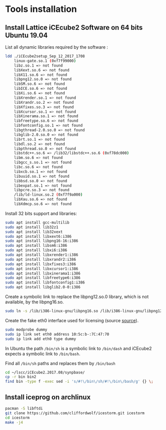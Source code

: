 # Tools installation #

## Install Lattice iCEcube2 Software on 64 bits Ubuntu 19.04 ##

List all dynamic libraries required by the software :

```bash
ldd ./iCEcube2setup_Sep_12_2017_1708
	linux-gate.so.1 (0xf7f99000)
	libz.so.1 => not found
	libXext.so.6 => not found
	libX11.so.6 => not found
	libpng12.so.0 => not found
	libSM.so.6 => not found
	libICE.so.6 => not found
	libXi.so.6 => not found
	libXrender.so.1 => not found
	libXrandr.so.2 => not found
	libXfixes.so.3 => not found
	libXcursor.so.1 => not found
	libXinerama.so.1 => not found
	libfreetype.so.6 => not found
	libfontconfig.so.1 => not found
	libgthread-2.0.so.0 => not found
	libglib-2.0.so.0 => not found
	librt.so.1 => not found
	libdl.so.2 => not found
	libpthread.so.0 => not found
	libstdc++.so.6 => /lib32/libstdc++.so.6 (0xf78dc000)
	libm.so.6 => not found
	libgcc_s.so.1 => not found
	libc.so.6 => not found
	libxcb.so.1 => not found
	libuuid.so.1 => not found
	libbsd.so.0 => not found
	libexpat.so.1 => not found
	libpcre.so.3 => not found
	/lib/ld-linux.so.2 (0xf7f9a000)
	libXau.so.6 => not found
	libXdmcp.so.6 => not found
```

Install 32 bits support and libraries: 
```bash
sudo apt install gcc-multilib
sudo apt install lib32z1
sudo apt install lib32xext
sudo apt install libxext6:i386
sudo apt install libpng16-16:i386
sudo apt install libsm6:i386
sudo apt install libxi6:i386
sudo apt install libxrender1:i386
sudo apt install libxrandr2:i386
sudo apt install libxfixes3:i386 
sudo apt install libxcursor1:i386
sudo apt install libxinerama1:i386
sudo apt install libfreetype6:i386
sudo apt install libfontconfig1:i386
sudo apt install libglib2.0-0:i386
```

Create a symbolic link to replace the libpng12.so.0 library, which is 
not available, by the libpng16.so.

```bash
sudo ln -s /lib/i386-linux-gnu/libpng16.so /lib/i386-linux-gnu/libpng12.so.0
```

Create the fake eth0 interface used for licensing (source [source](http://insanity4004.blogspot.com/2018/03/using-lattice-icecube2-software-on.html)).
```bash
sudo modprobe dummy
sudo ip link set eth0 address 10:5c:b-:7C:47:70
sudo ip link add eth0 type dummy
```

In Ubuntu the path `/bin/sh` is a symbolic link to `/bin/dash` and 
iCEcube2 expects a symbolic link to `/bin/bash`.

Find all `/bin/sh` paths and replaces them by `/bin/bash`
```bash
cd ~/lscc/iCEcube2.2017.08/synpbase/
cp -r bin bin2
find bin -type f -exec sed -i 's/#!\/bin\/sh/#!\/bin\/bash/g' {} \;
```

## Install iceprog on archlinux ##

```bash
pacman -S libftdi
git clone https://github.com/cliffordwolf/icestorm.git icestorm
cd icestorm
make -j4
```